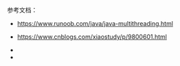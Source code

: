 参考文档：

* https://www.runoob.com/java/java-multithreading.html

* https://www.cnblogs.com/xiaostudy/p/9800601.html

* 
* 

